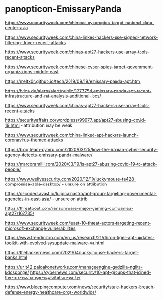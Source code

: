 # panopticon-EmissaryPanda

https://www.securityweek.com/chinese-cyberspies-target-national-data-center-asia

https://www.securityweek.com/china-linked-hackers-use-signed-network-filtering-driver-recent-attacks

https://www.securityweek.com/chinas-apt27-hackers-use-array-tools-recent-attacks

https://www.securityweek.com/chinese-cyber-spies-target-government-organizations-middle-east

https://meltx0r.github.io/tech/2019/09/19/emissary-panda-apt.html

https://brica.de/alerts/alert/public/1277754/emissary-panda-apt-recent-infrastructure-and-rat-analysis-additional-iocs/

https://www.securityweek.com/chinas-apt27-hackers-use-array-tools-recent-attacks

https://securityaffairs.co/wordpress/99977/apt/apt27-abusing-covid-19.html - attribution may be weak

https://www.securityweek.com/china-linked-apt-hackers-launch-coronavirus-themed-attacks

https://blog.team-cymru.com/2020/03/25/how-the-iranian-cyber-security-agency-detects-emissary-panda-malware/

https://marcoramilli.com/2020/03/19/is-apt27-abusing-covid-19-to-attack-people/

https://www.welivesecurity.com/2020/12/10/luckymouse-ta428-compromise-able-desktop/ - unsure on attribution

https://decoded.avast.io/luigicamastra/apt-group-targeting-governmental-agencies-in-east-asia/ - unsure on attrib

https://threatpost.com/ransomware-major-gaming-companies-apt27/162735/

https://www.securityweek.com/least-10-threat-actors-targeting-recent-microsoft-exchange-vulnerabilities

https://www.trendmicro.com/en_us/research/21/d/iron-tiger-apt-updates-toolkit-with-evolved-sysupdate-malware-va.html

https://thehackernews.com/2021/04/luckymouse-hackers-target-banks.html

https://unit42.paloaltonetworks.com/manageengine-godzilla-nglite-kdcsponge/
https://cybernews.com/security/10-apt-groups-that-joined-the-ms-exchange-exploitation-party/

https://www.bleepingcomputer.com/news/security/state-hackers-breach-defense-energy-healthcare-orgs-worldwide/
